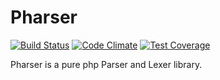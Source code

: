 # Pharser

[![Build Status](https://travis-ci.org/JackPrice/pharser.svg?branch=master)](https://travis-ci.org/JackPrice/pharser)
[![Code Climate](https://codeclimate.com/github/JackPrice/pharser/badges/gpa.svg)](https://codeclimate.com/github/JackPrice/pharser)
[![Test Coverage](https://codeclimate.com/github/JackPrice/pharser/badges/coverage.svg)](https://codeclimate.com/github/JackPrice/pharser/coverage)

Pharser is a pure php Parser and Lexer library.
